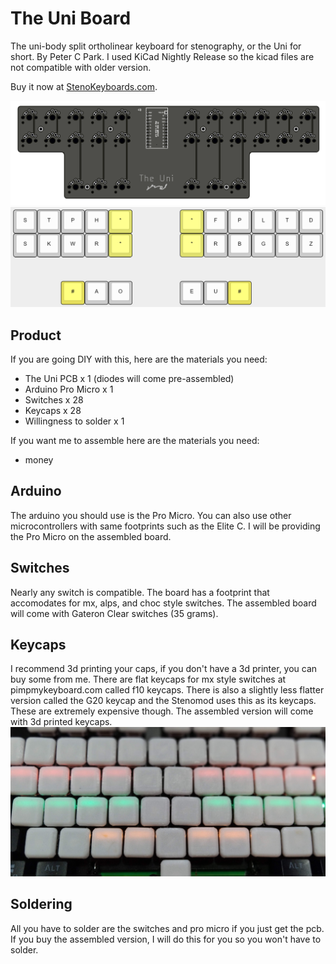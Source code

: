 # The Uni Board
The uni-body split ortholinear keyboard for stenography, or the Uni for short. By Peter C Park. I used KiCad Nightly Release so the kicad files are not compatible with older version.

Buy it now at [StenoKeyboards.com](https://www.stenokeyboards.com/).

![pcb](https://github.com/petercpark/The_Uni/blob/main/Pics/uni-v2-render.png?raw=true)
![layout](https://github.com/petercpark/The_Uni/blob/main/Pics/layout.png?raw=true)

## Product
If you are going DIY with this, here are the materials you need:
* The Uni PCB x 1 (diodes will come pre-assembled)
* Arduino Pro Micro x 1
* Switches x 28
* Keycaps x 28
* Willingness to solder x 1

If you want me to assemble here are the materials you need:
* money

## Arduino
The arduino you should use is the Pro Micro. You can also use other microcontrollers with same footprints such as the Elite C. I will be providing the Pro Micro on the assembled board.

## Switches
Nearly any switch is compatible. The board has a footprint that accomodates for mx, alps, and choc style switches. The assembled board will come with Gateron Clear switches (35 grams).

## Keycaps
I recommend 3d printing your caps, if you don't have a 3d printer, you can buy some from me. There are flat keycaps for mx style switches at pimpmykeyboard.com called f10 keycaps. There is also a slightly less flatter version called the G20 keycap and the Stenomod uses this as its keycaps. These are extremely expensive though. The assembled version will come with 3d printed keycaps.
![alt text](https://github.com/petercpark/The_Uni/blob/main/Pics/3d-printed-keycaps.jpg?raw=true)

## Soldering
All you have to solder are the switches and pro micro if you just get the pcb. If you buy the assembled version, I will do this for you so you won't have to solder.
